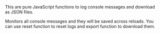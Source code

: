 This are pure JavaScript functions to log console messages and download as JSON files.

Monitors all console messages and they will be saved across reloads. You can use reset function to reset logs and export function to download them.
